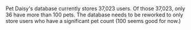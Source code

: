 Pet Daisy's database currently stores 37,023 users. Of those 37,023, only 36 have more than 100 pets. The database needs to be reworked to only store users who have a significant pet count (100 seems good for now.)